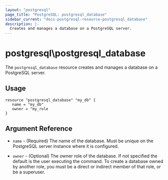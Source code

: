 ```yaml
---
layout: "postgresql"
page_title: "PostgreSQL: postgresql_database"
sidebar_current: "docs-postgresql-resource-postgresql_database"
description: |-
  Creates and manages a database on a PostgreSQL server.
---
```


# postgresql\postgresql_database

The ``postgresql_database`` resource creates and manages a database on a PostgreSQL
server.


## Usage

```
resource "postgresql_database" "my_db" {
   name = "my_db"
   owner = "my_role
}

```

## Argument Reference

* `name` - (Required) The name of the database. Must be unique on the PostgreSQL server instance
  where it is configured.

* `owner` - (Optional) The owner role of the database. If not specified the default is the user executing the command. To create a database owned by another role, you must be a direct or indirect member of that role, or be a superuser.
